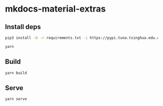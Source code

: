 # mkdocs-material-extras

## Install deps

```bash
pip3 install -U -r requirements.txt -i https://pypi.tuna.tsinghua.edu.cn/simple/

yarn
```

## Build

```bash
yarn build
```

## Serve

```bash
yarn serve
```

